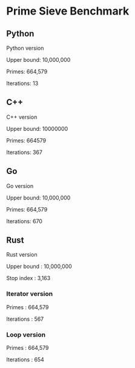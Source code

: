 # Prime Sieve Benchmark

## Python
Python version

Upper bound: 10,000,000

Primes:      664,579

Iterations:  13



## C++
C++ version

Upper bound: 10000000

Primes:      664579

Iterations:  367




## Go
Go version

Upper bound: 10,000,000

Primes:      664,579

Iterations:  670



## Rust
Rust version

Upper bound   : 10,000,000

Stop index    : 3,163

### Iterator version

Primes        : 664,579

Iterations    : 567

### Loop version

Primes        : 664,579

Iterations    : 654



